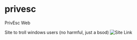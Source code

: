 # privesc
PrivEsc Web

Site to troll windows users (no harmful, just a bsod)
![Site Link](https://iinsertNameHere.github.io/privesc)

